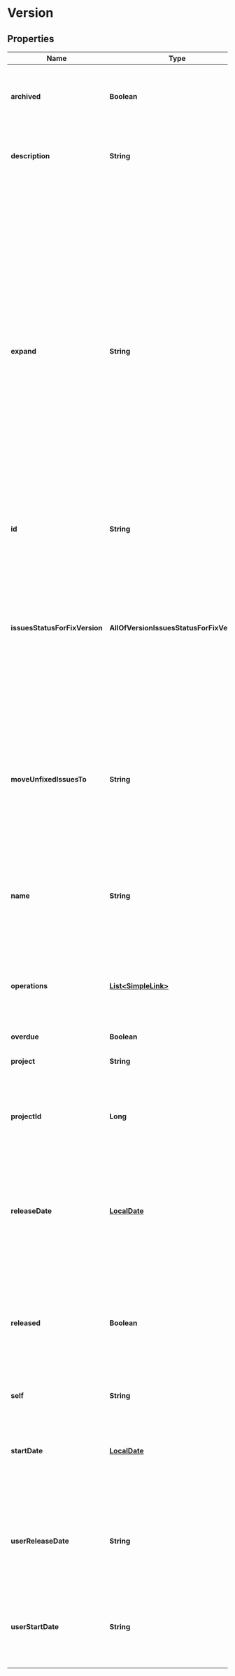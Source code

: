 # Version

## Properties
Name | Type | Description | Notes
------------ | ------------- | ------------- | -------------
**archived** | **Boolean** | Indicates that the version is archived. Optional when creating or updating a version. |  [optional]
**description** | **String** | The description of the version. Optional when creating or updating a version. |  [optional]
**expand** | **String** | Use [expand](em&gt;#expansion) to include additional information about version in the response. This parameter accepts a comma-separated list. Expand options include:   *  &#x60;operations&#x60; Returns the list of operations available for this version.  *  &#x60;issuesstatus&#x60; Returns the count of issues in this version for each of the status categories *to do*, *in progress*, *done*, and *unmapped*. The *unmapped* property contains a count of issues with a status other than *to do*, *in progress*, and *done*.  Optional for create and update. |  [optional]
**id** | **String** | The ID of the version. |  [optional]
**issuesStatusForFixVersion** | **AllOfVersionIssuesStatusForFixVersion** | If the expand option &#x60;issuesstatus&#x60; is used, returns the count of issues in this version for each of the status categories *to do*, *in progress*, *done*, and *unmapped*. The *unmapped* property contains a count of issues with a status other than *to do*, *in progress*, and *done*. |  [optional]
**moveUnfixedIssuesTo** | **String** | The URL of the self link to the version to which all unfixed issues are moved when a version is released. Not applicable when creating a version. Optional when updating a version. |  [optional]
**name** | **String** | The unique name of the version. Required when creating a version. Optional when updating a version. The maximum length is 255 characters. |  [optional]
**operations** | [**List&lt;SimpleLink&gt;**](SimpleLink.md) | If the expand option &#x60;operations&#x60; is used, returns the list of operations available for this version. |  [optional]
**overdue** | **Boolean** | Indicates that the version is overdue. |  [optional]
**project** | **String** | Deprecated. Use &#x60;projectId&#x60;. |  [optional]
**projectId** | **Long** | The ID of the project to which this version is attached. Required when creating a version. Not applicable when updating a version. |  [optional]
**releaseDate** | [**LocalDate**](LocalDate.md) | The release date of the version. Expressed in ISO 8601 format (yyyy-mm-dd). Optional when creating or updating a version. |  [optional]
**released** | **Boolean** | Indicates that the version is released. If the version is released a request to release again is ignored. Not applicable when creating a version. Optional when updating a version. |  [optional]
**self** | **String** | The URL of the version. |  [optional]
**startDate** | [**LocalDate**](LocalDate.md) | The start date of the version. Expressed in ISO 8601 format (yyyy-mm-dd). Optional when creating or updating a version. |  [optional]
**userReleaseDate** | **String** | The date on which work on this version is expected to finish, expressed in the instance&#x27;s *Day/Month/Year Format* date format. |  [optional]
**userStartDate** | **String** | The date on which work on this version is expected to start, expressed in the instance&#x27;s *Day/Month/Year Format* date format. |  [optional]
